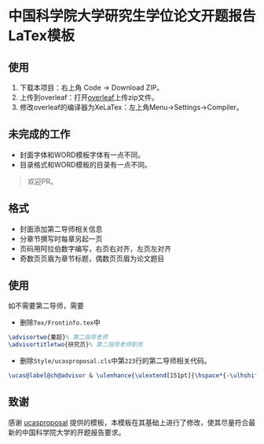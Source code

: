 # 中国科学院大学研究生学位论文开题报告LaTex模板

## 使用
1. 下载本项目：右上角 Code -> Download ZIP。
2. 上传到overleaf：打开[overleaf](https://www.overleaf.com/)上传zip文件。
3. 修改overleaf的编译器为XeLaTex：左上角Menu->Settings->Compiler。

## 未完成的工作
+ 封面字体和WORD模板字体有一点不同。
+ 目录格式和WORD模板的目录有一点不同。

> 欢迎PR。

## 格式
+ 封面添加第二导师相关信息
+ 分章节撰写时每章另起一页
+ 页码用阿拉伯数字编写，右页右对齐，左页左对齐
+ 奇数页页眉为章节标题，偶数页页眉为论文题目

## 使用

如不需要第二导师，需要
+ 删除`Tex/Frontinfo.tex`中
```latex
\advisortwo{董超}% 第二指导老师
\advisortitletwo{研究员}% 第二指导老师职务
```
+ 删除`Style/ucasproposal.cls`中第`223`行的第二导师相关代码。
```latex
\ucas@label@ch@advisor & \ulenhance{\ulextend[151pt]{\hspace*{-\ulhshift}\ucas@value@ch@advisortwo}}\ucas@label@ch@advisortitle\ulenhance{\ulextend[170pt]{\hspace*{-\ulhshift}\ucas@value@ch@advisortitletwo}}\\
```

## 致谢
感谢 [ucasproposal](https://github.com/mohuangrui/ucasproposal) 提供的模板，本模板在其基础上进行了修改，使其尽量符合最新的中国科学院大学的开题报告要求。
